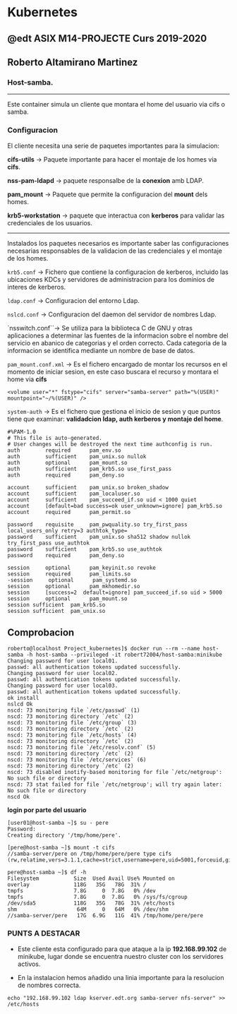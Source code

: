 # Kubernetes
## @edt ASIX M14-PROJECTE Curs 2019-2020
## Roberto Altamirano Martinez
### Host-samba.
-----------------------------------------------------------------------

Este container simula un cliente que montara el home del usuario via cifs o samba.


### Configuracion

El cliente necesita una serie de paquetes importantes para la simulacion:

**cifs-utils** -> Paquete importante para hacer el montaje de los  homes via **cifs**.

**nss-pam-ldapd** -> paquete responsalbe de la **conexion** amb LDAP.

**pam_mount** -> Paquete que permite la configuracion del  **mount** dels homes.

**krb5-workstation** -> paquete que interactua con **kerberos** para validar las credenciales de los usuarios.

---

Instalados los paquetes necesarios es importante saber las configuraciones necesarias responsables de la validacion de las credenciales y el montaje de los homes.

`krb5.conf` -> Fichero que contiene la configuracion de kerberos, incluido las ubicaciones KDCs y servidores de administracion para los dominios de interes de kerberos. 

`ldap.conf` -> Configuracion del entorno Ldap.

`nslcd.conf` -> Configuracion del daemon del servidor de nombres Ldap.

`nsswitch.conf``-> Se utiliza para la biblioteca C de GNU y otras aplicaciones a determinar las fuentes de la informacion sobre el nombre del servicio en abanico de categorias y el orden correcto.
Cada categoria de la informacion se identifica mediante un nombre de base de datos.


`pam_mount.conf.xml` ->  Es el fichero encargado de montar los recursos en el momento de iniciar sesion, en este caso buscara el recurso y montara el home via **cifs**

```
<volume user="*" fstype="cifs" server="samba-server" path="%(USER)"  mountpoint="~/%(USER)" />
```

`system-auth` -> Es el fichero que gestiona el inicio de sesion y que puntos tiene que examinar: **validadcion ldap, auth kerberos y montaje del home**.

```
#%PAM-1.0
# This file is auto-generated.
# User changes will be destroyed the next time authconfig is run.
auth        required      pam_env.so
auth        sufficient    pam_unix.so nullok
auth        optional      pam_mount.so
auth        sufficient    pam_krb5.so use_first_pass
auth        required      pam_deny.so

account     sufficient    pam_unix.so broken_shadow
account     sufficient    pam_localuser.so
account     sufficient    pam_succeed_if.so uid < 1000 quiet
account     [default=bad success=ok user_unknown=ignore] pam_krb5.so
account     required      pam_permit.so

password    requisite     pam_pwquality.so try_first_pass local_users_only retry=3 authtok_type=
password    sufficient    pam_unix.so sha512 shadow nullok try_first_pass use_authtok
password    sufficient    pam_krb5.so use_authtok
password    required      pam_deny.so

session     optional      pam_keyinit.so revoke
session     required      pam_limits.so
-session     optional      pam_systemd.so
session     optional      pam_mkhomedir.so
session     [success=2  default=ignore] pam_succeed_if.so uid > 5000
session     optional      pam_mount.so
session sufficient 	pam_krb5.so
session sufficient 	pam_unix.so
```

## Comprobacion

```
roberto@localhost Project_kubernetes]$ docker run --rm --name host-samba -h host-samba --privileged -it robert72004/host-samba:minikube 
Changing password for user local01.
passwd: all authentication tokens updated successfully.
Changing password for user local02.
passwd: all authentication tokens updated successfully.
Changing password for user local03.
passwd: all authentication tokens updated successfully.
ok install
nslcd Ok
nscd: 73 monitoring file `/etc/passwd` (1)
nscd: 73 monitoring directory `/etc` (2)
nscd: 73 monitoring file `/etc/group` (3)
nscd: 73 monitoring directory `/etc` (2)
nscd: 73 monitoring file `/etc/hosts` (4)
nscd: 73 monitoring directory `/etc` (2)
nscd: 73 monitoring file `/etc/resolv.conf` (5)
nscd: 73 monitoring directory `/etc` (2)
nscd: 73 monitoring file `/etc/services` (6)
nscd: 73 monitoring directory `/etc` (2)
nscd: 73 disabled inotify-based monitoring for file `/etc/netgroup': No such file or directory
nscd: 73 stat failed for file `/etc/netgroup'; will try again later: No such file or directory
nscd Ok
```

**login por parte del usuario**

```
[user01@host-samba ~]$ su - pere
Password: 
Creating directory '/tmp/home/pere'.

[pere@host-samba ~]$ mount -t cifs 
//samba-server/pere on /tmp/home/pere/pere type cifs (rw,relatime,vers=3.1.1,cache=strict,username=pere,uid=5001,forceuid,gid=100,forcegid,addr=192.168.99.102,file_mode=0755,dir_mode=0755,soft,nounix,serverino,mapposix,rsize=4194304,wsize=4194304,bsize=1048576,echo_interval=60,actimeo=1)

pere@host-samba ~]$ df -h
Filesystem           Size  Used Avail Use% Mounted on
overlay              118G   35G   78G  31% /
tmpfs                7.8G     0  7.8G   0% /dev
tmpfs                7.8G     0  7.8G   0% /sys/fs/cgroup
/dev/sda5            118G   35G   78G  31% /etc/hosts
shm                   64M     0   64M   0% /dev/shm
//samba-server/pere   17G  6.9G   11G  41% /tmp/home/pere/pere
```


### PUNTS A DESTACAR

* Este cliente esta configurado para que ataque a la ip  **192.168.99.102** de minikube, lugar donde se encuentra nuestro cluster con los servidores activos. 

* En la instalacion hemos añadido una linia importante para la resolucion de nombres correcta.

```
echo "192.168.99.102 ldap kserver.edt.org samba-server nfs-server" >> /etc/hosts
```





